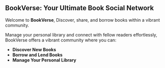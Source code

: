 ## BookVerse: Your Ultimate Book Social Network

Welcome to **BookVerse**, Discover, share, and borrow books within a vibrant community.

Manage your personal library and connect with fellow readers effortlessly, BookVerse offers a vibrant community where you can:

- **Discover New Books**
- **Borrow and Lend Books**
- **Manage Your Personal Library**